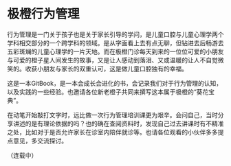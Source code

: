 # 极橙行为管理
行为管理是一门关于孩子也是关于家长引导的学问，是儿童口腔与儿童心理学两个学科相交部分的一个跨学科的领域。是从字面看上去有点无聊，但钻进去后畅游去五彩斑斓的儿童心理学的一片天地。而在极橙门诊每天到来的一位位可爱的小朋友与可爱的橙子星人间发生的故事，又是让人感动到落泪、又或温暖的让人不自觉微笑的。收获小朋友与家长的双重认可，这是做儿童口腔独有的幸福。

这是一本GitBook，是一本会成长会进化的书，会记录我们对于行为管理的认知，以及实践的一些经验。也邀请各位新老橙子共同来撰写这本属于极橙的“葵花宝典”。

在动笔开始敲打文字时，远比做一次行为管理培训课更为艰辛。会问自己，当时分享讲述的是有理论依据的吗？也的确在查阅资料时，发现自己过去讲课时有不精准之处，比如对于是否允许家长在诊室内陪伴就诊等。也请各位观看的小伙伴多多提点意见，多交流探讨。

（连载中）

